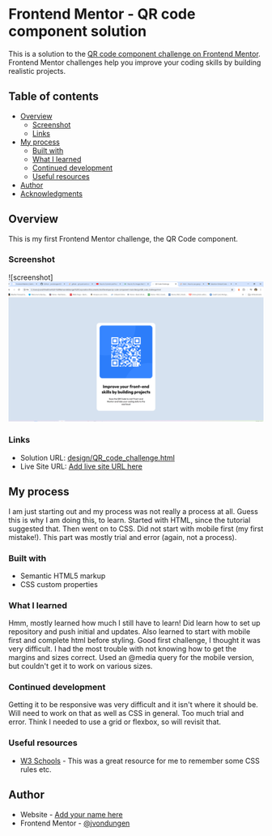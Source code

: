 # Frontend Mentor - QR code component solution

This is a solution to the [QR code component challenge on Frontend Mentor](https://www.frontendmentor.io/challenges/qr-code-component-iux_sIO_H). Frontend Mentor challenges help you improve your coding skills by building realistic projects. 

## Table of contents

- [Overview](#overview)
  - [Screenshot](#screenshot)
  - [Links](#links)
- [My process](#my-process)
  - [Built with](#built-with)
  - [What I learned](#what-i-learned)
  - [Continued development](#continued-development)
  - [Useful resources](#useful-resources)
- [Author](#author)
- [Acknowledgments](#acknowledgments)


## Overview
This is my first Frontend Mentor challenge, the QR Code component. 

### Screenshot

![screenshot]![alt text](design/Screenshot_qr_code_challenge.png)

### Links

- Solution URL: [design/QR_code_challenge.html](https://your-solution-url.com)
- Live Site URL: [Add live site URL here](https://your-live-site-url.com)

## My process
I am just starting out and my process was not really a process at all. Guess this is why I am doing this, to learn. Started with HTML, since the tutorial suggested that. Then went on to CSS. Did not start with mobile first (my first mistake!). This part was mostly trial and error (again, not a process).

### Built with

- Semantic HTML5 markup
- CSS custom properties


### What I learned

Hmm, mostly learned how much I still have to learn! Did learn how to set up repository and push initial and updates. Also learned to start with mobile first and complete html before styling. Good first challenge, I thought it was very difficult. I had the most trouble with not knowing how to get the margins and sizes correct. Used an @media query for the mobile version, but couldn't get it to work on various sizes.



### Continued development

Getting it to be responsive was very difficult and it isn't where it should be. Will need to work on that as well as CSS in general. Too much trial and error. Think I needed to use a grid or flexbox, so will revisit that. 

### Useful resources

- [W3 Schools](https://w3schools.com) - This was a great resource for me to remember some CSS rules etc. 


## Author

- Website - [Add your name here](https://www.your-site.com)
- Frontend Mentor - [@jvondungen](https://www.frontendmentor.io/profile/jvondungen)

